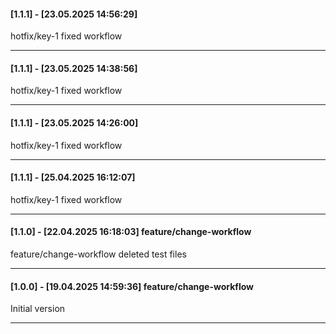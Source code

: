 #### [1.1.1] - [23.05.2025 14:56:29]     
hotfix/key-1 fixed workflow

---
#### [1.1.1] - [23.05.2025 14:38:56]     
hotfix/key-1 fixed workflow

---
#### [1.1.1] - [23.05.2025 14:26:00]     
hotfix/key-1 fixed workflow

---
#### [1.1.1] - [25.04.2025 16:12:07]     
hotfix/key-1 fixed workflow

---
#### [1.1.0] - [22.04.2025 16:18:03]    feature/change-workflow 
feature/change-workflow deleted test files

---
#### [1.0.0] - [19.04.2025 14:59:36]    feature/change-workflow 
Initial version

---
